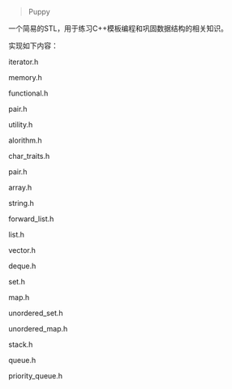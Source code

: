 > Puppy

一个简易的STL，用于练习C++模板编程和巩固数据结构的相关知识。

实现如下内容：

iterator.h

memory.h

functional.h

pair.h

utility.h

alorithm.h

char_traits.h

pair.h

array.h

string.h

forward_list.h

list.h

vector.h

deque.h

set.h

map.h

unordered_set.h

unordered_map.h

stack.h

queue.h

priority_queue.h
